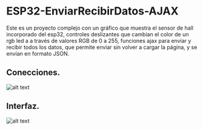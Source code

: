 # ESP32-EnviarRecibirDatos-AJAX

Este es un proyecto complejo con un gráfico que muestra el sensor de hall incorporado del esp32, controles deslizantes que cambian el color de un rgb led a a través de valores RGB de 0 a 255, funciones ajax para enviar y recibir todos los datos, que permite enviar sin volver a cargar la página, y se envían en formato JSON.

## Conecciones.

![alt text](https://github.com/alfajor144/ESP32-SendGetData-AJAX/blob/master/ESP32AP_2.jpg?raw=true)

## Interfaz.
![alt text](https://github.com/alfajor144/ESP32-SendGetData-AJAX/blob/master/ESP32AP_1.jpg?raw=true)
